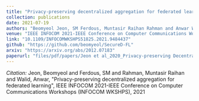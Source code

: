 ```yaml
---
title: "Privacy-preserving decentralized aggregation for federated learning"
collection: publications
date: 2021-07-19
authors: "Beomyeol Jeon, SM Ferdous, Muntasir Raihan Rahman and Anwar Walid"
venue: "IEEE INFOCOM 2021-IEEE Conference on Computer Communications Workshops (<strong>INFOCOM</strong> WKSHPS)"
link: "10.1109/INFOCOMWKSHPS51825.2021.9484437"
github: "https://github.com/beomyeol/SecureD-FL"
arxiv: "https://arxiv.org/abs/2012.07183"
paperurl: "files/pdf/papers/Jeon et al_2020_Privacy-preserving Decentralized Aggregation for Federated Learning.pdf"
---
```

*Citation:* Jeon, Beomyeol and Ferdous, SM and Rahman, Muntasir Raihan and Walid, Anwar, "Privacy-preserving decentralized aggregation for federated learning", IEEE INFOCOM 2021-IEEE Conference on Computer Communications Workshops (INFOCOM WKSHPS), 2021
